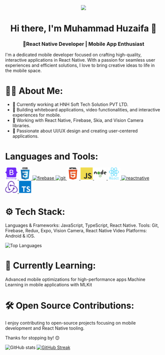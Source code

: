 <div id="header" align="center">
  <img src="https://media.giphy.com/media/M9gbBd9nbDrOTu1Mqx/giphy.gif" width="100"/>
<!-- <div id="badges">
  <a href="your-linkedin-URL">
    <img src="https://img.shields.io/badge/LinkedIn-blue?style=for-the-badge&logo=linkedin&logoColor=white" alt="LinkedIn Badge"/>
  </a>
  <a href="your-youtube-URL">
    <img src="https://img.shields.io/badge/YouTube-red?style=for-the-badge&logo=youtube&logoColor=white" alt="Youtube Badge"/>
  </a>
  <a href="your-twitter-URL">
    <img src="https://img.shields.io/badge/Twitter-blue?style=for-the-badge&logo=twitter&logoColor=white" alt="Twitter Badge"/>
  </a>
</div> -->
</div>
<h1 align="center">Hi there, I'm Muhammad Huzaifa 👋</h1>
<h3 align="center">🚀React Native Developer | Mobile App Enthusiast</h3>
I'm a dedicated mobile developer focused on crafting high-quality, interactive applications in React Native. With a passion for seamless user experiences and efficient solutions, I love to bring creative ideas to life in the mobile space.

# 👨‍💻 About Me:
- 📍 Currently working at HNH Soft Tech Solution PVT LTD.
- 💼 Building whiteboard applications, video functionalities, and interactive experiences for mobile.
- 🔧 Working with React Native, Firebase, Skia, and Vision Camera libraries.
- 🎨 Passionate about UI/UX design and creating user-centered applications.

# Languages and Tools:
<p align="left"> <a href="https://getbootstrap.com" target="_blank" rel="noreferrer"> <img src="https://raw.githubusercontent.com/devicons/devicon/master/icons/bootstrap/bootstrap-plain-wordmark.svg" alt="bootstrap" width="40" height="40"/> </a> <a href="https://www.w3schools.com/css/" target="_blank" rel="noreferrer"> <img src="https://raw.githubusercontent.com/devicons/devicon/master/icons/css3/css3-original-wordmark.svg" alt="css3" width="40" height="40"/> </a> <a href="https://firebase.google.com/" target="_blank" rel="noreferrer"> <img src="https://www.vectorlogo.zone/logos/firebase/firebase-icon.svg" alt="firebase" width="40" height="40"/> </a> <a href="https://git-scm.com/" target="_blank" rel="noreferrer"> <img src="https://www.vectorlogo.zone/logos/git-scm/git-scm-icon.svg" alt="git" width="40" height="40"/> </a> <a href="https://www.w3.org/html/" target="_blank" rel="noreferrer"> <img src="https://raw.githubusercontent.com/devicons/devicon/master/icons/html5/html5-original-wordmark.svg" alt="html5" width="40" height="40"/> </a> <a href="https://developer.mozilla.org/en-US/docs/Web/JavaScript" target="_blank" rel="noreferrer"> <img src="https://raw.githubusercontent.com/devicons/devicon/master/icons/javascript/javascript-original.svg" alt="javascript" width="40" height="40"/> </a> <a href="https://nodejs.org" target="_blank" rel="noreferrer"> <img src="https://raw.githubusercontent.com/devicons/devicon/master/icons/nodejs/nodejs-original-wordmark.svg" alt="nodejs" width="40" height="40"/> </a> <a href="https://reactjs.org/" target="_blank" rel="noreferrer"> <img src="https://raw.githubusercontent.com/devicons/devicon/master/icons/react/react-original-wordmark.svg" alt="react" width="40" height="40"/> </a> <a href="https://reactnative.dev/" target="_blank" rel="noreferrer"> <img src="https://reactnative.dev/img/header_logo.svg" alt="reactnative" width="40" height="40"/> </a> <a href="https://redux.js.org" target="_blank" rel="noreferrer"> <img src="https://raw.githubusercontent.com/devicons/devicon/master/icons/redux/redux-original.svg" alt="redux" width="40" height="40"/> </a> <a href="https://www.typescriptlang.org/" target="_blank" rel="noreferrer"> <img src="https://raw.githubusercontent.com/devicons/devicon/master/icons/typescript/typescript-original.svg" alt="typescript" width="40" height="40"/> </a> </p>

# ⚙️ Tech Stack:
Languages & Frameworks: JavaScript, TypeScript, React Native.
Tools: Git, Firebase, Redux, Expo, Vision Camera, React Native Video Platforms: Android & iOS.

![Top Languages](https://github-readme-stats.vercel.app/api/top-langs/?username=HuzaiFa3030&layout=compact)

# 🌱 Currently Learning: 
Advanced mobile optimizations for high-performance apps Machine Learning in mobile applications with MLKit

# 🛠️ Open Source Contributions:
I enjoy contributing to open-source projects focusing on mobile development and React Native tooling.

Thanks for stopping by! 😊


![GitHub stats](https://github-readme-stats.vercel.app/api?username=HuzaiFa3030&show_icons=true)
[![GitHub Streak](https://streak-stats.demolab.com?user=Huzaifa3030&theme=dark)](https://git.io/streak-stats)

